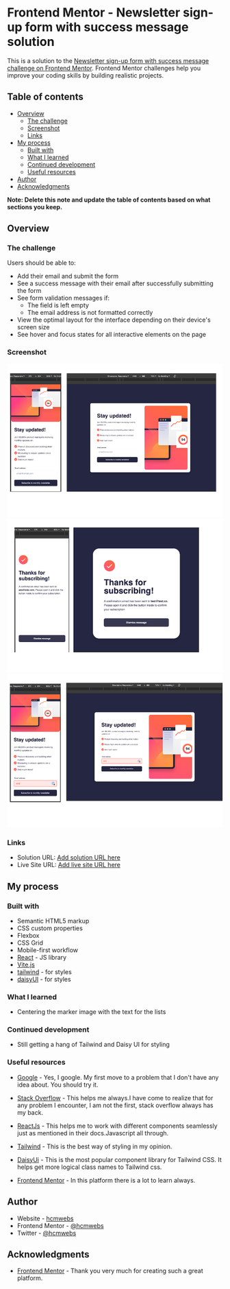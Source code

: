 # Frontend Mentor - Newsletter sign-up form with success message solution

This is a solution to the [Newsletter sign-up form with success message challenge on Frontend Mentor](https://www.frontendmentor.io/challenges/newsletter-signup-form-with-success-message-3FC1AZbNrv). Frontend Mentor challenges help you improve your coding skills by building realistic projects.

## Table of contents

- [Overview](#overview)
  - [The challenge](#the-challenge)
  - [Screenshot](#screenshot)
  - [Links](#links)
- [My process](#my-process)
  - [Built with](#built-with)
  - [What I learned](#what-i-learned)
  - [Continued development](#continued-development)
  - [Useful resources](#useful-resources)
- [Author](#author)
- [Acknowledgments](#acknowledgments)

**Note: Delete this note and update the table of contents based on what sections you keep.**

## Overview

### The challenge

Users should be able to:

- Add their email and submit the form
- See a success message with their email after successfully submitting the form
- See form validation messages if:
  - The field is left empty
  - The email address is not formatted correctly
- View the optimal layout for the interface depending on their device's screen size
- See hover and focus states for all interactive elements on the page

### Screenshot

![Card](./src/assets/screenshotsCard.png)
![CardSuccess](./src/assets/screenshotSuccess.png)
![CardInvalidInput](./src/assets/screenshotsInvalidCard.png)

### Links

- Solution URL: [Add solution URL here](https://your-solution-url.com)
- Live Site URL: [Add live site URL here](https://your-live-site-url.com)

## My process

### Built with

- Semantic HTML5 markup
- CSS custom properties
- Flexbox
- CSS Grid
- Mobile-first workflow
- [React](https://reactjs.org/) - JS library
- [Vite.js](https://vitejs.dev/)
- [tailwind](https://tailwindcss.com/) - for styles
- [daisyUI](https://daisyui.com/) - for styles

### What I learned

- Centering the marker image with the text for the lists

### Continued development

- Still getting a hang of Tailwind and Daisy UI for styling

### Useful resources

- [Google](https://www.google.com) - Yes, I google. My first move to a problem that I don't have any idea about. You should try it.

- [Stack Overflow](https://stackoverflow.com/) - This helps me always.I have come to realize that for any problem I encounter, I am not the first, stack overflow always has my back.

- [ReactJs](https://react.dev) - This helps me to work with different components seamlessly just as mentioned in their docs.Javascript all through.

- [Tailwind](https://tailwindcss.com) - This is the best way of styling in my opinion.

- [DaisyUi](https://daisyui.com) - This is the most popular component library for Tailwind CSS. It helps get more logical class names to Tailwind css.

- [Frontend Mentor](https://www.frontendmentor.io/resources) - In this platform there is a lot to learn always.

## Author

- Website - [hcmwebs](https://www.hcmwebs.com)
- Frontend Mentor - [@hcmwebs](https://www.frontendmentor.io/profile/Hcmwebs)
- Twitter - [@hcmwebs](https://www.twitter.com/hcmwebs)

## Acknowledgments

- [Frontend Mentor](https://www.frontendmentor.io/) - Thank you very much for creating such a great platform.
